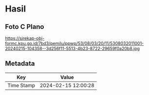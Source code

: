 # Hasil

## Foto C Plano

https://sirekap-obj-formc.kpu.go.id/7bd3/pemilu/ppwp/53/08/03/20/11/5308032011001-20240215-104358--3d256f11-5513-4b23-8722-29659f0a20b8.jpg


## Metadata

| Key        | Value               |
| ---------- | ------------------- |
| Time Stamp | 2024-02-15 12:00:28 |



